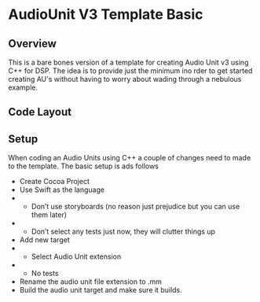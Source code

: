 # AudioUnit V3 Template Basic

## Overview
This is a bare bones version of a template for creating Audio Unit v3 using C++ for DSP. The idea is to provide just the minimum ino rder to get started creating AU's without having to worry about wading through a nebulous example.

## Code Layout


## Setup
When coding an Audio Units using C++ a couple of changes need to made to the template. The basic setup is ads follows

- Create Cocoa Project
- Use Swift as the language
- - Don’t use storyboards (no reason just prejudice but you can use them later)
- - Don’t select any tests just now, they will clutter things up
- Add new target
- - Select Audio Unit extension
- - No tests
- Rename the audio unit file extension to .mm
- Build the audio unit target and make sure it builds.
